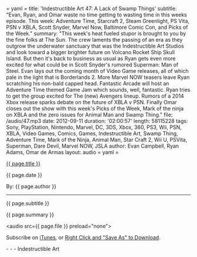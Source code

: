 = yaml =
title: 'Indestructible Art 47: A Lack of Swamp Things'
subtitle: "Evan, Ryan, and Omar waste no time getting to wasting time in this weeks episode. This week: Adventure Time, Starcraft 2, Steam Greenlight, PS Vita, PSN v XBLA, Scott Snyder, Marvel Now, Baltimore Comic Con, and Picks of the Week."
summary: "This week's heat fueled stupor is brought to you by the fine folks at The Sun. The crew laments the passing of an era as they outgrow the underwater sanctuary that was the Indestructible Art Studios and look toward a bigger brighter future on Volcano Rocket Ship Skull Island. But then it's back to business as usual as Ryan gets even more excited for what could be in Scott Snyder's rumored Superman: Man of Steel. Evan lays out the coming month of Video Game releases, all of which pale in the light that is Borderlands 2. More Marvel NOW teasers leave Ryan scratching his non-bald capped head. Fantastic Arcade will host an Adventure Time themed Game Jam which sounds, well, fantastic. Ryan tries to get the group excited for The (new) Avengers lineup. Rumors of a 2014 Xbox release sparks debate on the future of XBLA v PSN. Finally Omar closes out the show with this week's Picks of the Week, Mark of the ninja on XBLA and the zero issues for Animal Man and Swamp Thing."
file: /audio/47.mp3
date: 2012-09-11
duration: '02:00:57'
length: 58115228
tags: Sony, PlayStation, Nintendo, Marvel, DC, 3DS, Xbox, 360, PS3, Wii, PSN, XBLA, Video Games, Comics, Games, Indestructible Art, Swamp Thing, Adventure Time, Mark of the Ninja, Animal Man, Star Craft 2, Wii U, PSVita, Superman, Dare Devil, Marvel NOW, JSLA
author: Evan Campbell, Ryan Adams, Omar de Armas
layout: audio
= yaml =

<a href="{{ page.url }}" class='postTitleLink'><p class='postTitle'>{{ page.title }}</p></a>
<p class='postPublished'>{{ page.date }}</p>
<p class='postAuthor'>By: {{ page.author }}</p>
<hr>
<p class='podcastSummary'>{{ page.subtitle }}</p>

<p class='podcastSummary'>{{ page.summary }}</p>

<audio src={{ page.file }} preload="none"></audio>
<p class='subLinks'>Subscribe on <a href='http://bit.ly/iapodcast'>iTunes</a>, or <a href={{ page.file }}>Right Click and "Save As" to Download</a>.</p>
- - -
Indestructible Art